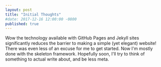 ```yaml
---
layout: post
title: "Initial Thoughts"
#date: 2017-12-16 12:00:00 -0800
published: true
---
```


Wow the technology available with GitHub Pages and Jekyll sites significantly reduces the barrier to making a simple (yet elegant) website!
There was even less of an excuse for me to get started. Now I'm mostly done with the skeleton framework. Hopefully soon,
I'll try to think of something to actual write about, and be less meta.
